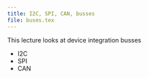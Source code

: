 ```yaml
---
title: I2C, SPI, CAN, busses
file: buses.tex
---
```

This lecture looks at device integration busses

* I2C
* SPI
* CAN
